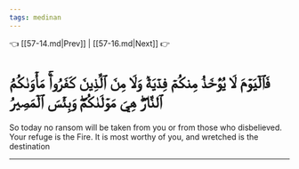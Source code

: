 ```yaml
---
tags: medinan
---
```


👈 [[57-14.md|Prev]] | [[57-16.md|Next]] 👉

# فَٱلۡيَوۡمَ لَا يُؤۡخَذُ مِنكُمۡ فِدۡيَةٞ وَلَا مِنَ ٱلَّذِينَ كَفَرُواْۚ مَأۡوَىٰكُمُ ٱلنَّارُۖ هِيَ مَوۡلَىٰكُمۡۖ وَبِئۡسَ ٱلۡمَصِيرُ

So today no ransom will be taken from you or from those who disbelieved. Your refuge is the Fire. It is most worthy of you, and wretched is the destination

---

